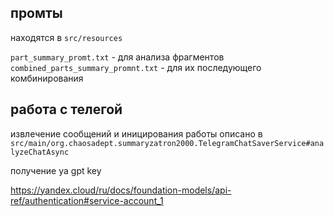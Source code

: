 ## промты
находятся в `src/resources`


`part_summary_promt.txt` - для анализа фрагментов
`combined_parts_summary_promnt.txt` - для их последующего комбинирования

## работа с телегой
извлечение сообщений и иницирования работы описано в 
`src/main/org.chaosadept.summaryzatron2000.TelegramChatSaverService#analyzeChatAsync`


получение ya gpt key

https://yandex.cloud/ru/docs/foundation-models/api-ref/authentication#service-account_1